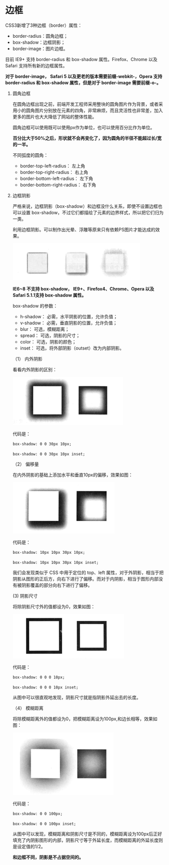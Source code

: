 # 边框

CSS3新增了3种边框（border）属性：

- border-radius：圆角边框；
- box-shadow：边框阴影；
- border-image：图片边框。

目前 IE9+ 支持 border-radius 和 box-shadow 属性。Firefox、Chrome 以及 Safari 支持所有新的边框属性。

**对于 border-image， Safari 5 以及更老的版本需要前缀-webkit-，Opera 支持 border-radius 和 box-shadow 属性，但是对于 border-image 需要前缀-o-。**

1. 圆角边框

    在圆角边框出现之前，前端开发工程师采用整块的圆角图片作为背景，或者采用小的圆角图片分别放在元素的四角，非常麻烦，而且灵活性也非常差，加入更多的图片也大大降低了网站的整体性能。

    圆角边框可以使用既可以使用px作为单位，也可以使用百分比作为单位。
    
    **百分比大于50%之后，形状就不会再变化了，因为圆角的半径不能超过长/宽的一半。**
    
    不同弧度的圆角：
    
    - border-top-left-radius： 左上角
    - border-top-right-radius： 右上角
    - border-bottom-left-radius： 左下角
    - border-bottom-right-radius： 右下角
    
2. 边框阴影

    严格来说，边框阴影（box-shadow）和边框没什么关系，即使不设置边框也可以设置 box-shadow，不过它们都描绘了元素的边界样式，所以把它们归为一类。
    
    利用边框阴影。可以制作出光晕、浮雕等原来只有依赖PS图片才能达成的效果。
    
    ![box-shadow](https://github.com/Artila/Collections/blob/master/CSS3/images/box-shadow.PNG)
    
    **IE6~8 不支持 box-shadow， IE9+、Firefox4、Chrome、Opera 以及 Safari 5.1.1支持 box-shadow 属性。**
    
    box-shadow 的参数：
    
    - h-shadow： 必需，水平阴影的位置，允许负值；
    - v-shadow： 必需，垂直阴影的位置，允许负值；
    - blur： 可选，模糊距离；
    - spread： 可选，阴影的尺寸；
    - color： 可选，阴影的颜色；
    - inset： 可选，将外部阴影（outset）改为内部阴影。
    
    （1） 内外阴影
    
    看看内外阴影的区别：
    
    ![内外阴影](https://github.com/Artila/Collections/blob/master/CSS3/images/inset%26outset.PNG)
    
    代码是：
    ```
    box-shadow: 0 0 30px 10px;
    
    box-shadow: 0 0 30px 10px inset;
    ```
    
    （2） 偏移量
    
    在内外阴影的基础上添加水平和垂直10px的偏移，效果如图：
    
    ![偏移量](https://github.com/Artila/Collections/blob/master/CSS3/images/h-shadow%26v-shadow.PNG)
    
    代码是：
    ```
    box-shadow: 10px 10px 30px 10px;
    
    box-shadow: 10px 10px 30px 10px inset;
    ```    
    
    我们会发现类似于 CSS 中用于定位的 top、left 属性，对于外阴影，相当于把阴影从图形的正后方，向右下进行了偏移。而对于内阴影，相当于图形内部没有被阴影覆盖的部分向右下进行了偏移。
    
    (3) 阴影尺寸
    
    将除阴影尺寸外的值都设为0，效果如图：
    
    ![阴影尺寸](https://github.com/Artila/Collections/blob/master/CSS3/images/spread.PNG)
 
     代码是：
    ```
    box-shadow: 0 0 0 10px;
    
    box-shadow: 0 0 0 10px inset;
    ```
    
    从图中可以很直观地发现，阴影尺寸就是指阴影外延出去的长度。
    
    （4） 模糊距离
    
    将除模糊距离外的值都设为0，把模糊距离设为100px,和边长相等，效果如图：
    
    ![模糊距离](https://github.com/Artila/Collections/blob/master/CSS3/images/blur.PNG)
    
     代码是：
    ```
    box-shadow: 0 0 100px;
    
    box-shadow: 0 0 100px inset;
    ```    
    
    从图中可以发现，模糊距离和阴影尺寸是不同的，模糊距离设为100px后正好填充了内阴影图形的内部，阴影尺寸等于外延长度，而模糊距离的外延长度则是设定值的1/2。
    
    **和边框不同，阴影是不占据空间的。**
    
